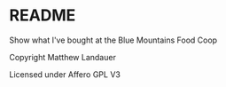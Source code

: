 # README

Show what I've bought at the Blue Mountains Food Coop

Copyright Matthew Landauer

Licensed under Affero GPL V3
